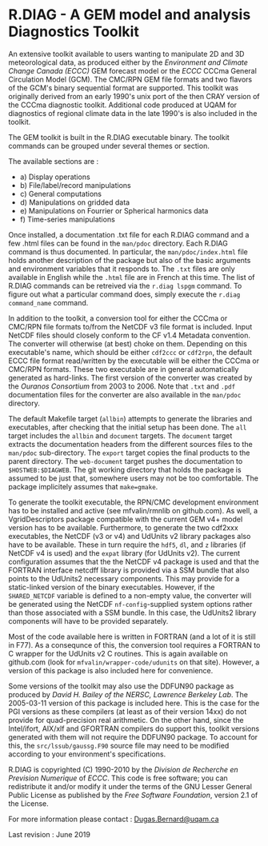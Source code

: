 
 R.DIAG - A GEM model and analysis Diagnostics Toolkit
 ======

 An extensive toolkit available to users wanting to manipulate 2D
 and 3D meteorological data, as produced either by the *Environment
 and Climate Change Canada (ECCC)* GEM forecast model or the *ECCC*
 CCCma General Circulation Model (GCM). The CMC/RPN GEM file formats
 and two flavors of the GCM's binary sequential format are supported.
 This toolkit was originally derived from an early 1990's unix port
 of the then CRAY version of the CCCma diagnostic toolkit. Additional
 code produced at UQAM for diagnostics of regional climate data in
 the late 1990's is also included in the toolkit.

 The GEM toolkit is built in the R.DIAG executable binary. The
 toolkit commands can be grouped under several themes or section.

 The available sections are :

 - a) Display operations
 - b) File/label/record manipulations 
 - c) General computations
 - d) Manipulations on gridded data
 - e) Manipulations on Fourrier or Spherical harmonics data
 - f) Time-series manipulations

 Once installed, a documentation .txt file for each R.DIAG command and
 a few .html files can be found in the `man/pdoc` directory. Each R.DIAG
 command is thus documented. In particular, the `man/pdoc/index.html`
 file holds another description of the package but also of the basic
 arguments and environment variables that it responds to. The `.txt`
 files are only available in English while the `.html` file are in
 French at this time. The list of R.DIAG commands can be retreived
 via the `r.diag lspgm` command. To figure out what a particular
 command does, simply execute the `r.diag command_name` command.

 In addition to the toolkit, a conversion tool for either the CCCma
 or CMC/RPN file formats to/from the NetCDF v3 file format is included.
 Input NetCDF files should closely conform to the CF v1.4 Metadata
 convention. The converter will otherwise (at best) choke on them.
 Depending on this executable's name, which should be either `cdf2ccc`
 or `cdf2rpn`, the default ECCC file format read/written by the executable
 will be either the CCCma or CMC/RPN formats. These two executable
 are in general automatically generated as hard-links. The first
 version of the converter was created by the *Ouranos Consortium*
 from 2003 to 2006. Note that `.txt` and `.pdf` documentation files
 for the converter are also available in the `man/pdoc` directory.

 The default Makefile target (`allbin`) attempts to generate the
 libraries and executables, after checking that the initial setup
 has been done. The `all` target includes the `allbin` and `document`
 targets. The `document` target extracts the documentation headers
 from the different sources files to the `man/pdoc` sub-directory.
 The `export` target copies the final products to the parent directory.
 The `web-document` target pushes the documentation to `$HOSTWEB:$DIAGWEB`.
 The git working directory that holds the package is assumed to be just
 that, somewhere users may not be too comfortable. The package
 implicitely assumes that `make=gmake`.

 To generate the toolkit executable, the RPN/CMC development environment
 has to be installed and active (see mfvalin/rmnlib on github.com). As
 well, a VgridDescriptors package compatible with the current GEM v4+
 model version has to be available. Furthermore, to generate the two
 cdf2xxx executables, the NetCDF (v3 or v4) and UdUnits v2 library
 packages also have to be available. These in turn require the `hdf5`, `dl`,
 and `z` libraries (if NetCDF v4 is used) and the `expat` library (for
 UdUnits v2). The current configuration assumes that the the NetCDF
 v4 package is used and that the FORTRAN interface netcdff library
 is provided via a SSM bundle that also points to the UdUnits2
 necessary components. This may provide for a static-linked version
 of the binary executables. However, if the `SHARED_NETCDF` variable is
 defined to a non-empty value, the converter will be generated using
 the NetCDF `nf-config`-supplied system options rather than those
 associated with a SSM bundle. In this case, the UdUnits2 library
 components will have to be provided separately.

 Most of the code available here is written in FORTRAN (and a lot
 of it is still in F77). As a consequnce of this, the conversion tool
 requires a FORTRAN to C wrapper for the UdUnits v2 C routines. This
 is again available on github.com (look for `mfvalin/wrapper-code/udunits`
 on that site). However, a version of this package is also included
 here for convenience.

 Some versions of the toolkit may also use the DDFUN90 package as
 produced by *David H. Bailey of the NERSC, Lawrence Berkeley Lab*.
 The 2005-03-11 version of this package is included here. This is
 the case for the PGI versions as these compilers (at least as of
 their version 14xx) do not provide for quad-precision real arithmetic.
 On the other hand, since the Intel/ifort, AIX/xlf and GFORTRAN
 compilers do support this, toolkit versions generated with them
 will not require the DDFUN90 package. To account for this, the
 `src/lssub/gaussg.F90` source file may need to be modified
 according to your environment's specifications.
 
 R.DIAG is copyrighted (C) 1990-2010 by the *Division de Recherche
 en Prevision Numerique* of *ECCC*. This code is free software; you can
 redistribute it and/or modify it under the terms of the GNU Lesser
 General Public License as published by the *Free Software
 Foundation*, version 2.1 of the License.
 
 For more information please contact : Dugas.Bernard@uqam.ca
 
 Last revision : June 2019
